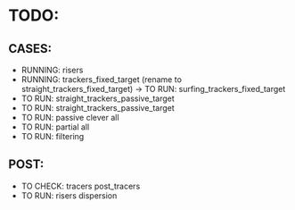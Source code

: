 # TODO:

## CASES:

* RUNNING: risers
* RUNNING: trackers_fixed_target (rename to straight_trackers_fixed_target) -> TO RUN: surfing_trackers_fixed_target
* TO RUN: straight_trackers_passive_target
* TO RUN: straight_trackers_passive_target
* TO RUN: passive clever all
* TO RUN: partial all
* TO RUN: filtering

## POST:

* TO CHECK: tracers post_tracers
* TO RUN: risers dispersion
